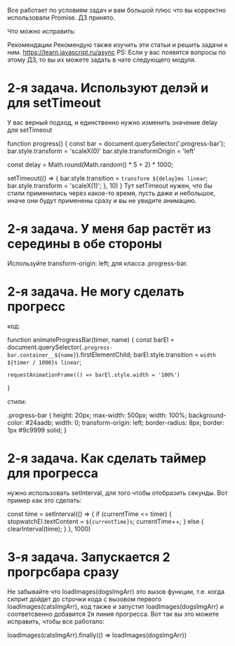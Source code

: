 Все работает по условиям задач и вам большой плюс что вы корректно использовали Promise. ДЗ принято.

Что можно исправить:

Рекомендации
Рекомендую также изучить эти статьи и решить задачи к ним.
https://learn.javascript.ru/async
PS: Если у вас появятся вопросы по этому ДЗ, то вы их можете задать в чате следующего модуля.

# 2-я задача. Используют делэй и для setTimeout
У вас верный подход, и единственно нужно изменить значение delay для setTimeout

function progress() {
  const bar = document.querySelector('.progress-bar');
  bar.style.transform = 'scaleX(0)'
  bar.style.transformOrigin = 'left'

  const delay = Math.round(Math.random() * 5 + 2) * 1000;

  setTimeout(() => {
    bar.style.transition = `transform ${delay}ms linear`;
    bar.style.transform = 'scaleX(1)';
  }, 10)
}
Тут setTimeout нужен, что бы стили применились через какое-то время, пусть даже и небольшое, иначе они будут применены сразу и вы не увидите анимацию.


# 2-я задача. У меня бар растёт из середины в обе стороны
Используйте transform-origin: left; для класса .progress-bar.

# 2-я задача. Не могу сделать прогресс
код:

function animateProgressBar(timer, name) {
    const barEl = document.querySelector(`.progress-bar.container__${name}`).firstElementChild;
    barEl.style.transition = `width ${timer / 1000}s linear`;

    requestAnimationFrame(() => barEl.style.width = '100%')
}

стили:

.progress-bar {
    height: 20px;
    max-width: 500px;
    width: 100%;
    background-color: #24aadb;
    width: 0;
    transform-origin: left;
    border-radius: 8px;
    border: 1px #9c9999 solid;
}

# 2-я задача. Как сделать таймер для прогресса
нужно использовать setInterval, для того чтобы отобразить секунды. Вот пример как это сделать:

const time = setInterval(() => {
        if (currentTime <= timer) {
            stopwatchEl.textContent = `${currentTime}s`;
            currentTime++;
        } else {
            clearInterval(time);
        }
}, 1000)

# 3-я задача. Запускается 2 прогрсбара сразу
Не забывайте что loadImages(dogsImgArr) это вызов функции, т.е. когда скприт дойдет до строчки кода с вызовом первого loadImages(catsImgArr), код также и запустит loadImages(dogsImgArr) и соответсвенно добавится 2я линия прогресса. Вот так вы это можете исправить, чтобы все работало:

loadImages(catsImgArr).finally(() => loadImages(dogsImgArr))
